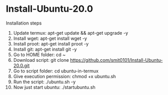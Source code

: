 # Install-Ubuntu-20.0 
Installation steps
1.  Update termux: apt-get update && apt-get upgrade -y
2.  Install wget: apt-get install wget -y
3.  Install proot: apt-get install proot -y
4.  Install git: apt-get install git -y
5.  Go to HOME folder: cd ~
6.  Download script: git clone https://github.com/smit0101/Install-Ubuntu-20.0.git
7.  Go to script folder: cd ubuntu-in-termux
8.  Give execution permission: chmod +x ubuntu.sh
9.  Run the script: ./ubuntu.sh -y
10. Now just start ubuntu: ./startubuntu.sh
